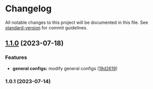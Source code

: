 # Changelog

All notable changes to this project will be documented in this file. See [standard-version](https://github.com/conventional-changelog/standard-version) for commit guidelines.

## [1.1.0](https://github.com/agustinanunez/utils/compare/v1.0.1...v1.1.0) (2023-07-18)


### Features

* **general configs:** modify general configs ([19d2619](https://github.com/agustinanunez/utils/commit/19d2619973e3713fb9e5894dd92b6c65805cde2d))

### 1.0.1 (2023-07-14)

